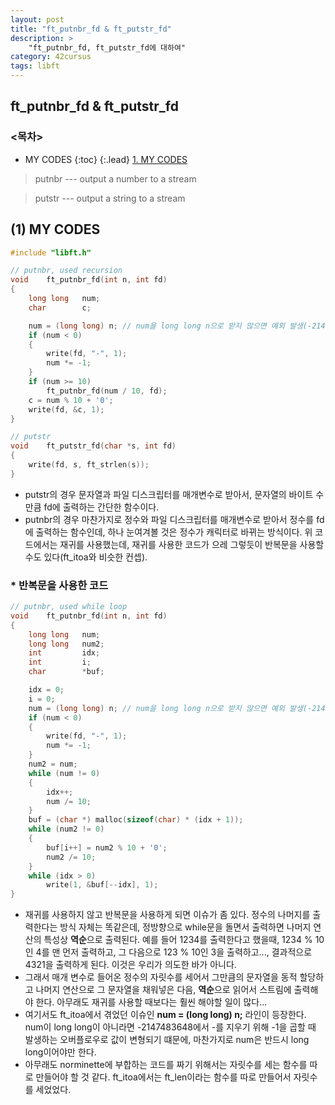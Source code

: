```yaml
---
layout: post
title: "ft_putnbr_fd & ft_putstr_fd"
description: >
    "ft_putnbr_fd, ft_putstr_fd에 대하여"
category: 42cursus
tags: libft
---
```

## ft_putnbr_fd & ft_putstr_fd

### <목차>
* MY CODES
{:toc}
{:.lead}
[1. MY CODES](#1-my-codes)

> putnbr --- output a number to a stream

> putstr --- output a string to a stream

## (1) MY CODES

~~~c
#include "libft.h"

// putnbr, used recursion
void	ft_putnbr_fd(int n, int fd)
{
	long long	num;
	char		c;

	num = (long long) n; // num을 long long n으로 받지 않으면 예외 발생(-2147483648)
	if (num < 0)
	{
		write(fd, "-", 1);
		num *= -1;
	}
	if (num >= 10)
		ft_putnbr_fd(num / 10, fd);
	c = num % 10 + '0';
	write(fd, &c, 1);
}

// putstr
void	ft_putstr_fd(char *s, int fd)
{
	write(fd, s, ft_strlen(s));
}
~~~

- putstr의 경우 문자열과 파일 디스크립터를 매개변수로 받아서, 문자열의 바이트 수만큼 fd에 출력하는 간단한 함수이다.
- putnbr의 경우 마찬가지로 정수와 파일 디스크립터를 매개변수로 받아서 정수를 fd에 출력하는 함수인데, 하나 눈여겨볼 것은 정수가 캐릭터로 바뀌는 방식이다. 위 코드에서는 재귀를 사용했는데, 재귀를 사용한 코드가 으레 그렇듯이 반복문을 사용할 수도 있다(ft_itoa와 비슷한 컨셉).

### * 반복문을 사용한 코드
~~~c
// putnbr, used while loop
void	ft_putnbr_fd(int n, int fd)
{
	long long	num;
	long long	num2;
	int			idx;
	int			i;
	char		*buf;

	idx = 0;
	i = 0;
	num = (long long) n; // num을 long long n으로 받지 않으면 예외 발생(-2147483648)
	if (num < 0)
	{
		write(fd, "-", 1);
		num *= -1;
	}
	num2 = num;
	while (num != 0)
	{
		idx++;
		num /= 10;
	}
	buf = (char *) malloc(sizeof(char) * (idx + 1));
	while (num2 != 0)
	{
		buf[i++] = num2 % 10 + '0';
		num2 /= 10;
	}
	while (idx > 0)
		write(1, &buf[--idx], 1);
}
~~~
- 재귀를 사용하지 않고 반복문을 사용하게 되면 이슈가 좀 있다. 정수의 나머지를 출력한다는 방식 자체는 똑같은데, 정방향으로 while문을 돌면서 출력하면 나머지 연산의 특성상 **역순**으로 출력된다. 예를 들어 1234를 출력한다고 했을때, 1234 % 10인 4를 맨 먼저 출력하고, 그 다음으로 123 % 10인 3을 출력하고..., 결과적으로 4321을 출력하게 된다. 이것은 우리가 의도한 바가 아니다.
- 그래서 매개 변수로 들어온 정수의 자릿수를 세어서 그만큼의 문자열을 동적 할당하고 나머지 연산으로 그 문자열을 채워넣은 다음, **역순**으로 읽어서 스트림에 출력해야 한다. 아무래도 재귀를 사용할 때보다는 훨씬 해야할 일이 많다...
- 여기서도 ft_itoa에서 겪었던 이슈인 **num = (long long) n;** 라인이 등장한다. num이 long long이 아니라면 -2147483648에서 -를 지우기 위해 -1을 곱할 때 발생하는 오버플로우로 값이 변형되기 떄문에, 마찬가지로 num은 반드시 long long이어야만 한다.
- 아무래도 norminette에 부합하는 코드를 짜기 위해서는 자릿수를 세는 함수를 따로 만들어야 할 것 같다. ft_itoa에서는 ft_len이라는 함수를 따로 만들어서 자릿수를 세었었다.